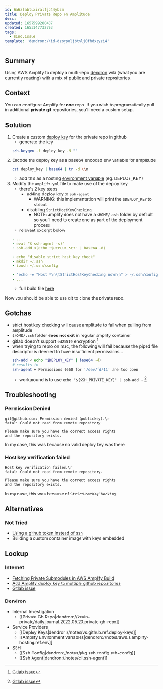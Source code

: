 ```yaml
---
id: 6a6zlabtuxiralfjc44ybzm
title: Deploy Private Repo on Amplitude
desc: ''
updated: 1657599280407
created: 1653147732793
tags:
  - kind.issue
template: 'dendron://id-dzoypoljbtvlj0fhdxsyzi4'
---
```


## Summary

Using AWS Amplify to deploy a multi-repo [dendron](https://wiki.dendron.so) wiki (what you are currently reading) with a mix of public and private repositories. 

## Context

You can configure Amplify for **one** repo. If you wish to programatically pull in additional **private git** repositories, you'll need a custom setup.

## Solution
1. Create a custom [deploy key](https://docs.github.com/en/developers/overview/managing-deploy-keys) for the private repo in github
    - generate the key
    ```sh
    ssh-keygen -f deploy_key -N ""
    ```
1. Encode the deploy key as a base64 encoded env variable for amplitude
    ```sh
    cat deploy_key | base64 | tr -d \\n 
    ```
    - add this as a hosting [environment variable](https://docs.aws.amazon.com/amplify/latest/userguide/environment-variables.html#amplify-console-environment-variables) (eg. DEPLOY_KEY)
1. Modify the `amplify.yml` file to make use of the deploy key
    - there's 2 key steps
        - adding deploy key to `ssh-agent`
            - WARNING: this implementation will print the `$DEPLOY_KEY` to `stdout`
        - disabling `StrictHostKeyChecking`
            - NOTE: amplify does not have a `$HOME/.ssh` folder by default so you'll need to create one as part of the deployment process
    - relevant excerpt below
    ```yml
    - ...
    - eval "$(ssh-agent -s)"
    - ssh-add <(echo "$DEPLOY_KEY" | base64 -d)

    - echo "disable strict host key check"
    - mkdir ~/.ssh
    - touch ~/.ssh/config

    - 'echo -e "Host *\n\tStrictHostKeyChecking no\n\n" > ~/.ssh/config'
    - ...
    ```
    - full build file [here](https://github.com/kevinslin/kevin-public-garden/blob/main/amplify.yml)

Now you should be able to use git to clone the private repo.

## Gotchas

- strict host key checking will cause amplitude to fail when pulling from amplitude
- `$HOME/.ssh` folder **does not exit** in regular amplify container
- gitlab doesn't support `ed25519` encryption [^gitlab]
- when trying to repro on mac, the following will fail because the piped file descriptor is deemed to have insufficient permissions...
    ```sh
    ssh-add <(echo "$DEPLOY_KEY" | base64 -d)
    # results in
    ssh-agent + Permissions 0660 for '/dev/fd/11' are too open
    ```
    - workaround is to use `echo "${SSH_PRIVATE_KEY}" | ssh-add -` [^gitlab]

## Troubleshooting

### Permission Denied
```
git@github.com: Permission denied (publickey).\r
fatal: Could not read from remote repository.

Please make sure you have the correct access rights
and the repository exists.
```

In my case, this was because no valid deploy key was there

### Host key verification failed
```
Host key verification failed.\r
fatal: Could not read from remote repository.

Please make sure you have the correct access rights
and the repository exists.
```

In my case, this was because of `StrictHostKeyChecking`

## Alternatives 

### Not Tried
- [Using a github token instead of ssh](https://www.repost.aws/questions/QUUJ9KbqisTlaQEdIMATTBrw/amplify-build-error-could-not-read-from-remote-repository)
- Building a custom container image with keys embedded

## Lookup

### Internet
- [Fetching Private Submodules in AWS Amplify Build](https://stackoverflow.com/questions/56219052/fetching-private-submodules-in-aws-amplify-build)
- [Add Amplify deploy key to multiple github repositories](https://repost.aws/questions/QUMK_kIt1kSJKazyhV8u1vSA)
- [Gitlab issue](https://gitlab.com/gitlab-examples/ssh-private-key/-/issues/1) 

[^gitlab]: [Gitlab issue](https://gitlab.com/gitlab-examples/ssh-private-key/-/issues/1) 

### Dendron
- Internal Investigation
    - [[Private Gh Repo|dendron://kevin-private/daily.journal.2022.05.20.private-gh-repo]]
- Service Providers
    - [[Deploy Keys|dendron://notes/vs.github.ref.deploy-keys]]
    - [[Amplify Environment Variables|dendron://notes/aws.s.amplify-hosting.ref.env]]
- SSH
    - [[Ssh Config|dendron://notes/pkg.ssh.config.ssh-config]]
    - [[Ssh Agent|dendron://notes/cli.ssh-agent]]